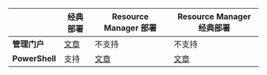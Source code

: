 | | **经典部署** | **Resource Manager 部署** | **Resource Manager 经典部署** |
|----------------------------------------|-------------|----------------------|---------------------------------|
| **管理门户** | [文章](/documentation/articles/virtual-networks-configure-vnet-to-vnet-connection) | 不支持 | 不支持 |
| **PowerShell** | 支持 | [文章](/documentation/articles/vpn-gateway-vnet-vnet-rm-ps) | [文章](/documentation/articles/virtual-networks-arm-asm-s2s)

<!---HONumber=Mooncake_0425_2016-->
